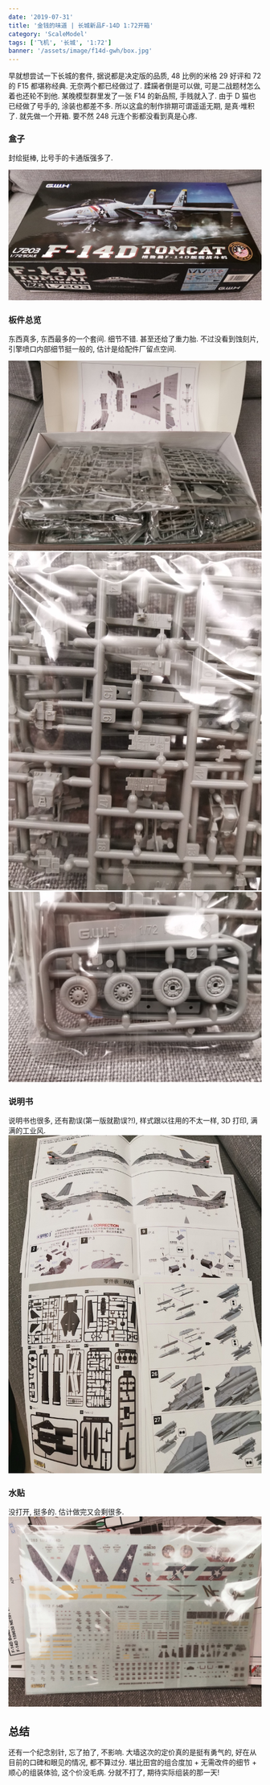 ```yaml
---
date: '2019-07-31'
title: '金钱的味道 | 长城新品F-14D 1:72开箱'
category: 'ScaleModel'
tags: ['飞机', '长城', '1:72']
banner: '/assets/image/f14d-gwh/box.jpg'
---
```


早就想尝试一下长城的套件, 据说都是决定版的品质, 48 比例的米格 29 好评和 72 的 F15 都堪称经典. 无奈两个都已经做过了. 蹂躏者倒是可以做, 可是二战题材怎么着也还轮不到他. 某晚模型群里发了一张 F14 的新品照, 手贱就入了. 由于 D 猫也已经做了号手的, 涂装也都差不多. 所以这盒的制作排期可谓遥遥无期, 是真·堆积了. 就先做一个开箱. 要不然 248 元连个影都没看到真是心疼.

### 盒子

封绘挺棒, 比号手的卡通版强多了.

![box](/assets/image/f14d-gwh/box.jpg)

### 板件总览

东西真多, 东西最多的一个套间. 细节不错. 甚至还给了重力胎. 不过没看到蚀刻片, 引擎喷口内部细节挺一般的, 估计是给配件厂留点空间.

![overview](/assets/image/f14d-gwh/overview.jpg)
![details](/assets/image/f14d-gwh/details.jpg)
![wheels](/assets/image/f14d-gwh/wheels.jpg)

### 说明书

说明书也很多, 还有勘误(第一版就勘误?!), 样式跟以往用的不太一样, 3D 打印, 满满的工业风.
![manual](/assets/image/f14d-gwh/manual.jpg)

### 水贴

没打开, 挺多的. 估计做完又会剩很多.
![decal](/assets/image/f14d-gwh/decal.jpg)

## 总结

还有一个纪念别针, 忘了拍了, 不影响. 大墙这次的定价真的是挺有勇气的, 好在从目前的口碑和眼见的情况, 都不算过分. 堪比田宫的组合度加 + 无需改件的细节 + 顺心的组装体验, 这个价没毛病. 分就不打了, 期待实际组装的那一天!
